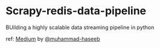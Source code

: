 # Scrapy-redis-data-pipeline
 BUilding a highly scalable data streaming pipeline in python
 
 ref: [Medium](https://medium.com/@muhammad-haseeb/building-a-highly-scalable-data-streaming-pipeline-in-python-d6abed64adea) by [@muhammad-haseeb](https://medium.com/@muhammad-haseeb)
